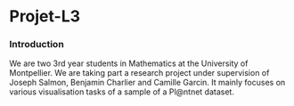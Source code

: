 # Projet-L3

### Introduction

We are two 3rd year students in Mathematics at the University of Montpellier. We are taking part a research project under supervision of Joseph Salmon, Benjamin Charlier and Camille Garcin.
It mainly focuses on various visualisation tasks of a sample of a Pl@ntnet dataset.
